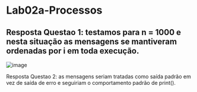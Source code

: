 # Lab02a-Processos

## Resposta Questao 1: testamos para n = 1000 e nesta situação as mensagens se mantiveram ordenadas por i em toda execução.
![image](https://github.com/Gugrggg/Lab02a---Processos/assets/124708512/61412c7d-8227-4175-a75d-8359d7c3e005)

Resposta Questao 2: as mensagens seriam tratadas como saída padrão em vez de saída de erro e seguiriam o comportamento padrão de print().
